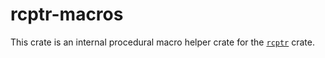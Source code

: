 # rcptr-macros

This crate is an internal procedural macro helper crate for the
[`rcptr`](https://crates.io/crates/rcptr) crate.
